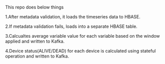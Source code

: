 This repo does below things

  1.After metadata validation, it loads the timeseries data to HBASE.
  
  2.If metadata validation fails, loads into a separate HBASE table.
  
  3.Calcualtes average variable value for each variable based on the window applied and written to Kafka.
  
  4.Device status(ALIVE/DEAD) for each device is calculated using stateful operation and written to Kafka.
